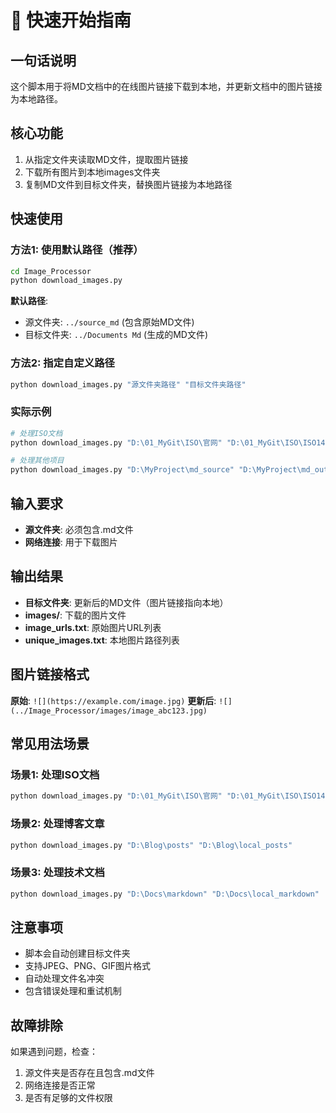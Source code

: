 # 🚀 快速开始指南

## 一句话说明
这个脚本用于将MD文档中的在线图片链接下载到本地，并更新文档中的图片链接为本地路径。

## 核心功能
1. 从指定文件夹读取MD文件，提取图片链接
2. 下载所有图片到本地images文件夹
3. 复制MD文件到目标文件夹，替换图片链接为本地路径

## 快速使用

### 方法1: 使用默认路径（推荐）
```bash
cd Image_Processor
python download_images.py
```
**默认路径**:
- 源文件夹: `../source_md` (包含原始MD文件)
- 目标文件夹: `../Documents Md` (生成的MD文件)

### 方法2: 指定自定义路径
```bash
python download_images.py "源文件夹路径" "目标文件夹路径"
```

### 实际示例
```bash
# 处理ISO文档
python download_images.py "D:\01_MyGit\ISO\官网" "D:\01_MyGit\ISO\ISO14230\Documents Md"

# 处理其他项目
python download_images.py "D:\MyProject\md_source" "D:\MyProject\md_output"
```

## 输入要求
- **源文件夹**: 必须包含.md文件
- **网络连接**: 用于下载图片

## 输出结果
- **目标文件夹**: 更新后的MD文件（图片链接指向本地）
- **images/**: 下载的图片文件
- **image_urls.txt**: 原始图片URL列表
- **unique_images.txt**: 本地图片路径列表

## 图片链接格式
**原始**: `![](https://example.com/image.jpg)`
**更新后**: `![](../Image_Processor/images/image_abc123.jpg)`

## 常见用法场景

### 场景1: 处理ISO文档
```bash
python download_images.py "D:\01_MyGit\ISO\官网" "D:\01_MyGit\ISO\ISO14230\Documents Md"
```

### 场景2: 处理博客文章
```bash
python download_images.py "D:\Blog\posts" "D:\Blog\local_posts"
```

### 场景3: 处理技术文档
```bash
python download_images.py "D:\Docs\markdown" "D:\Docs\local_markdown"
```

## 注意事项
- 脚本会自动创建目标文件夹
- 支持JPEG、PNG、GIF图片格式
- 自动处理文件名冲突
- 包含错误处理和重试机制

## 故障排除
如果遇到问题，检查：
1. 源文件夹是否存在且包含.md文件
2. 网络连接是否正常
3. 是否有足够的文件权限
